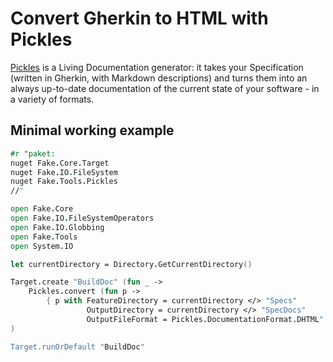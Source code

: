 # Convert Gherkin to HTML with Pickles

[Pickles] is a Living Documentation generator: it takes your Specification (written in Gherkin, with Markdown descriptions) and turns them into an always up-to-date documentation of the current state of your software - in a variety of formats.

## Minimal working example

```fsharp
#r "paket:
nuget Fake.Core.Target
nuget Fake.IO.FileSystem
nuget Fake.Tools.Pickles
//"

open Fake.Core
open Fake.IO.FileSystemOperators
open Fake.IO.Globbing
open Fake.Tools
open System.IO

let currentDirectory = Directory.GetCurrentDirectory()

Target.create "BuildDoc" (fun _ ->
    Pickles.convert (fun p ->
        { p with FeatureDirectory = currentDirectory </> "Specs"
                 OutputDirectory = currentDirectory </> "SpecDocs"
                 OutputFileFormat = Pickles.DocumentationFormat.DHTML" })
)

Target.runOrDefault "BuildDoc"
```

[Pickles]: http://www.picklesdoc.com/